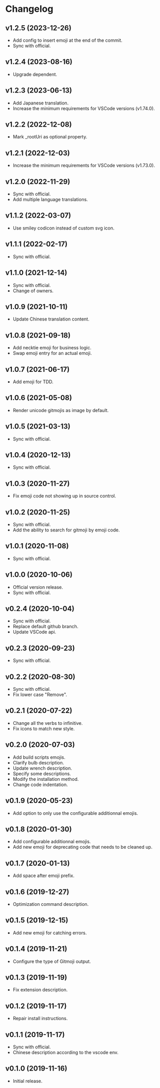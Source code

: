 # Changelog

## v1.2.5 (2023-12-26)

- Add config to insert emoji at the end of the commit.
- Sync with official.

## v1.2.4 (2023-08-16)

- Upgrade dependent.

## v1.2.3 (2023-06-13)

- Add Japanese translation.
- Increase the minimum requirements for VSCode versions (v1.74.0).

## v1.2.2 (2022-12-08)

- Mark _rootUri as optional property.

## v1.2.1 (2022-12-03)

- Increase the minimum requirements for VSCode versions (v1.73.0).

## v1.2.0 (2022-11-29)

- Sync with official.
- Add multiple language translations.

## v1.1.2 (2022-03-07)

- Use smiley codicon instead of custom svg icon.

## v1.1.1 (2022-02-17)

- Sync with official.

## v1.1.0 (2021-12-14)

- Sync with official.
- Change of owners.

## v1.0.9 (2021-10-11)

- Update Chinese translation content.

## v1.0.8 (2021-09-18)

- Add necktie emoji for business logic.
- Swap emoji entry for an actual emoji.

## v1.0.7 (2021-06-17)

- Add emoji for TDD.

## v1.0.6 (2021-05-08)

- Render unicode gitmojis as image by default.

## v1.0.5 (2021-03-13)

- Sync with official.

## v1.0.4 (2020-12-13)

- Sync with official.

## v1.0.3 (2020-11-27)

- Fix emoji code not showing up in source control.

## v1.0.2 (2020-11-25)

- Sync with official.
- Add the ability to search for gitmoji by emoji code.

## v1.0.1 (2020-11-08)

- Sync with official.

## v1.0.0 (2020-10-06)

- Official version release.
- Sync with official.

## v0.2.4 (2020-10-04)

- Sync with official.
- Replace default github branch.
- Update VSCode api.

## v0.2.3 (2020-09-23)

- Sync with official.

## v0.2.2 (2020-08-30)

- Sync with official.
- Fix lower case "Remove".

## v0.2.1 (2020-07-22)

- Change all the verbs to infinitive.
- Fix icons to match new style.

## v0.2.0 (2020-07-03)

- Add build scripts emojis.
- Clarify bulb description.
- Update wrench description.
- Specify some descriptions.
- Modify the installation method.
- Change code indentation.

## v0.1.9 (2020-05-23)

- Add option to only use the configurable additionnal emojis.

## v0.1.8 (2020-01-30)

- Add configurable additionnal emojis.
- Add new emoji for deprecating code that needs to be cleaned up.

## v0.1.7 (2020-01-13)

- Add space after emoji prefix.

## v0.1.6 (2019-12-27)

- Optimization command description.

## v0.1.5 (2019-12-15)

- Add new emoji for catching errors.

## v0.1.4 (2019-11-21)

- Configure the type of Gitmoji output.

## v0.1.3 (2019-11-19)

- Fix extension description.

## v0.1.2 (2019-11-17)

- Repair install instructions.

## v0.1.1 (2019-11-17)

- Sync with official.
- Chinese description according to the vscode env.

## v0.1.0 (2019-11-16)

- Initial release.